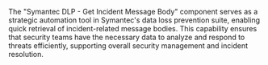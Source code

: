 The "Symantec DLP - Get Incident Message Body" component serves as a strategic automation tool in Symantec's data loss prevention suite, enabling quick retrieval of incident-related message bodies. This capability ensures that security teams have the necessary data to analyze and respond to threats efficiently, supporting overall security management and incident resolution.
